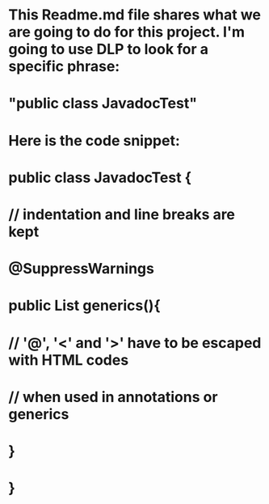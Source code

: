 # This Readme.md file shares what we are going to do for this project. I'm going to use DLP to look for a specific phrase: 
# "public class JavadocTest"
# Here is the code snippet: 
# public class JavadocTest {
#   // indentation and line breaks are kept 
# 
#   @SuppressWarnings
#   public List<String> generics(){
#     // '@', '<' and '>'  have to be escaped with HTML codes
#     // when used in annotations or generics
#   }
# } 
  
